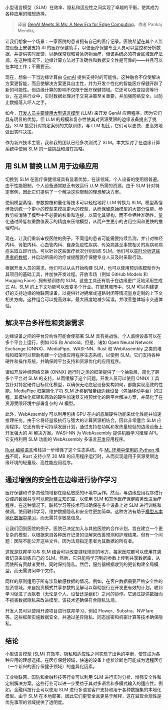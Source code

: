 
<!--
title: GenAI遇上SLM：边缘计算的新纪元
cover: https://cdn.thenewstack.io/media/2025/02/2bcf4a85-nathan-shipps-ke2-wbtxini-unsplash-scaled.jpg
-->

小型语言模型（SLM）在效率、隐私和适应性之间实现了卓越的平衡，使其成为各种应用的理想选择。

> 译自 [GenAI Meets SLMs: A New Era for Edge Computing](https://thenewstack.io/genai-meets-slms-a-new-era-for-edge-computing/)，作者 Pankaj Mendki。

让我们想象一个场景：一家医院的患者拥有自己的医疗记录。医院希望在其个人监控设备上安装支持 AI 的医疗保健助手，以便医疗保健专业人员可以监控和分析数据，并提供实时反馈，以确保常规和紧急药物治疗，但该系统必须符合区域医疗法规。在这种情况下，边缘计算方法对于准确性和数据安全性是可靠的——并且可以在本地工作；不需要云。

现在，想象一下当边缘计算由 [GenAI](https://www.talentica.com/blogs/generative-ai-transforming-decision-making-edge-computing/) 提供支持时的可能性。这种融合不仅使解决方案更智能，而且使解决方案更具自主性，并为开发个性化的智能医疗保健开辟了新的可能性。但边缘计算的影响不仅限于医疗保健领域。它还可以改变投资等行业，在这些行业中，实时数据处理对于交易决策至关重要，并加强网络安全，以防止数据落入坏人之手。

如今，[开发人员主要使用大型语言模型](https://thenewstack.io/why-large-language-models-wont-replace-human-coders/) (LLM) 来开发 GenAI 应用程序，因为它们具有明显的优势。但 LLM 的规模和复杂性使其对资源受限的边缘设备提出了挑战。SLM 接受针对特定案例的文献训练，与 LLM 相比，它们可以更快、更高效地做出实时决策。

作为新兴技术主管，我和我的团队已经多次测试了 SLM。本文探讨了在边缘计算系统中使用 SLM 的一些挑战和潜在策略。

## 用 SLM 替换 LLM 用于边缘应用

切换到 SLM 在医疗保健领域具有显着优势，在该领域，个人设备的使用很普遍。由于性能限制，个人设备通常缺乏有效运行 LLM 所需的资源。由于 SLM 针对特定案例，因此它们提供了一个解决这些限制的理想解决方案。

使用模型蒸馏、参数剪枝和量化等技术可以轻松地将 LLM 转换为 SLM。模型蒸馏涉及训练一个更小的模型来模拟更大的模型，从而保留原始模型的大部分性能。参数剪枝消除了模型中不必要的权重和连接，以简化其架构，而不会牺牲准确性。量化通过降低权重数值表示的精度来压缩模型，从而产生更小的占用空间和更快的推理时间。

现在，让我们重新审视医院的例子。不同组的患者可能需要持续监测，并针对神经内科、肾脏内科、心血管内科、自身免疫性疾病、传染病甚至事故相关的疾病和病症采取立即行动。可以针对这些医疗状况分别训练 SLM。他们可以[实时分析这些患者的数据](https://thenewstack.io/how-open-source-and-time-series-data-fit-together/)，并启动所需的治疗或提醒医疗保健专业人员及时采取行动。

根据开发人员的需求，他们可以从头开始构建 SLM，也可以使用预训练模型作为其项目的基础工具，并加快开发过程。开放市场（例如 GitHub Models 和 Hugging Face）拥有预训练的 SLM。这些工具还有助于在边缘更广泛地采用生成式 AI。SLM 的上下文功能可以改变多个行业。在智慧城市中，SLM 可以构建更好的支持边缘的物联网设备，以提供针对拥堵或道路封闭等情况量身定制的上下文相关方向。这种组合可以提高效率，最大限度地减少延误，并改善整体城市交通体验。

## 解决平台多样性和资源需求

边缘设备之间的平台异构性可能会使部署 SLM 具有挑战性。个人监控设备可以在多个平台上运行，例如 iOS 和 Android。但是，诸如 Open Neural Network Exchange (ONNX)、MediaPipe、WASI-NN、Rust 和 WebAssembly 之类的堆栈和框架可以帮助构建一个边缘应用程序生态系统，以使用 SLM。它们支持各种硬件和操作系统，并确保跨平台支持和资源优化的应用程序。

诸如开放神经网络交换 (ONNX) 运行时之类的框架提供了一个抽象层，简化了跨多个平台对 SLM 的支持，从而缓解了这个问题。开发人员可以使用 ONNX 工具包针对特定硬件目标优化模型，以确保无论底层设备架构如何，都能实现高效的性能。MediaPipe 框架简化了将 SLM 迁移到轻量级边缘设备（包括移动平台）的过程。其模块化框架和高效的硬件加速器支持预优化的跨平台解决方案，并简化了在资源受限环境中部署复杂的 AI 模型。

此外，WebAssembly 可以利用包括 GPU 在内的底层硬件功能来优化性能并加速推理任务。由于它将轻量级执行与强大的计算资源相结合，因此非常适合 SLM 应用程序。它还有助于可持续发展计划，通过支持在功耗和发热量较低的边缘设备上开发强大的 AI 解决方案。WASI-NN 为 WebAssembly 提供机器学习推理 API。它支持利用 SLM 功能的 WebAssembly 多语言[开发](https://thenewstack.io/webassembly-users-a-mix-of-backend-and-full-stack-developers/)应用程序。

[Rust 编程语言](https://thenewstack.io/the-rust-c-bridge-a-new-path-forward/)堆栈进一步增强了这个生态系统。与 [ML 环境中使用的 Python 堆栈](https://thenewstack.io/why-every-python-dev-needs-virtual-environments-now/)不同，Rust 支持小至 30 MB 的应用程序运行时，从而实现适用于资源受限边缘环境的轻量级、高性能应用程序。

## 通过增强的安全性在边缘进行协作学习

医疗保健和许多其他领域都在隐私敏感的环境中运作。然而，与边缘应用程序进行受控的[数据共享可以帮助建立](https://thenewstack.io/how-event-processing-builds-business-speed-and-agility/)知识库，以使用 SLM 和其他医疗保健服务改进治疗程序。在这种情况下，联邦学习等技术可以确保在多个设备上对 SLM 进行训练和微调。使用联邦学习，维护数据隐私和安全性更加简单。这种方法有助于[模型从本地化数据中学习](https://thenewstack.io/data-modeling-part-2-method-for-time-series-databases/)，而无需共享敏感信息。

让我们回到医院的例子。医院已决定加入与其他医院的合作计划，旨在建立一个更复杂的模型，以根据来自各种医疗记录的见解来改善预测和护理结果。但有一个问题：医院不能公开这些文件，因为法规指定患者为其数据的所有者。

这就是联邦学习与 SLM 结合可以改变游戏规则的地方。每家医院都可以使用其患者记录来训练自己的 SLM。然后，它只能将学习到的参数上传到共享数据库，从而使所有贡献者受益，同时保持隐私。然后，服务器根据收到的更新构建全局模型，而无需访问单个文件。

同样的原则适用于所有涉及敏感数据的情况。例如，在客户数据需要严格安全性的投资领域，来自投资模式共享参数的见解可以帮助银行业开发更有效的计划。联邦学习促进了贡献者（无论是个人、设备还是组织）之间的协作。它通过提供数据而不损害数据隐私来改进模型。该技术还确保符合隐私法规。

开发人员可以使用开源项目进行联邦学习，例如 Flower、Substra、NVFlare 等。这些框架实施数据安全，并通过差异隐私、同态加密和机密计算等技术确保隐私。

## 结论

小型语言模型 (SLM) 在效率、隐私和适应性之间实现了出色的平衡，使其成为各种应用的理想选择。在医疗保健领域，快速的设备上症状诊断也可能成为远程医疗（一个新兴的医疗保健子领域）的差异化因素。

工业物联网、国防和金融科技等行业可以利用 SLM 进行实时分析、增强安全性和定制解决方案。这些行业可以进一步受益于其对多语言和多模式输入的适应性。例如，金融科技行业可以使用 SLM 进行多语言客户支持和用于各种数据集的本地化模型。由于 SLM 在本地部署，因此它们更安全且更易于解释，这在监管合规性是优先事项的领域提供了透明度。
